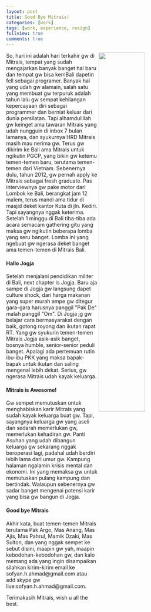 ```yaml
---
layout: post
title: Good Bye Mitrais!
categories: [work]
tags: [work, experience, resign]
fullview: true
comments: true
---
```


<div class="text-center"><img src="{{ site.BASE_PATH }}/assets/images/posts/mitrais-QU.jpg" align="right" width="50%" /></div>

So, hari  ini adalah hari terkahir gw di Mitrais, tempat yang sudah mengajarkan banyak banget hal baru dan tempat gw bisa kemBali dapetin fell sebagai programer. Banyak hal yang udah gw alamain, salah satu yang membuat gw terpuruk adalah tahun lalu gw sempat kehilangan kepercayaan diri sebagai programmer dan berniat keluar dari dunia persilatan. Tapi alhamdulillah gw keinget ama tawaran Mitrais yang udah nungguin di inbox 7 bulan lamanya, dan syukurnya HRD Mitrais masih mau nerima gw. Terus gw dikirim ke Bali ama Mitrais untuk ngikutin PGCP, yang bikin gw ketemu temen-temen baru, terutama temen-temen dari Vietnam. Sebenernya dulu, tahun 2012, gw pernah apply ke Mitrais sebagai fresh graduate. Pas interviewnya gw pake motor dari Lombok ke Bali, berangkat jam 12 malem, terus mandi ama tidur di masjid deket kantor Kuta di jln. Kediri. Tapi sayangnya nggak keterima. Setelah 1 minggu di Bali tiba-tiba ada acara semacam gathering gitu yang maksa gw ngikutin beberapa lomba yang seru banget. Lomba ini yang ngebuat gw ngerasa deket banget ama temen-temen di Mitrais Bali.

<h4>Hallo Jogja</h4>
Setelah menjalani pendidikan militer di Bali, next chapter is Jogja. Baru aja sampe di Jogja gw langsung dapet culture shock, dari harga makanan yang super murah ampe gw ditegur gara-gara harusnya panggil "Pak De" malah panggil "Om". Di Jogja jg gw belajar cara bermasyarakat dengan baik, gotong royong dan ikutan rapat RT. Yang gw syukurin temen-temen Mitrais Jogja asik-asik banget, bosnya humble, senior-senior peduli banget. Apalagi ada pertemuan rutin ibu-ibu PKK yang maksa bapak-bapak untuk ikutan dan saling mengenal lebih dekat. Serius, gw ngerasa Mitrais udah kayak keluarga.

<h4>Mitrais is Awesome!</h4>
Gw sempet memutuskan untuk menghabiskan karir Mitrais yang sudah kayak keluarga buat gw. Tapi, sayangnya keluarga gw yang aseli dan sedarah memerlukan gw, memerlukan kehadiran gw. Panti Asuhan yang udah dibangun keluarga gw sekarang nggak beroperasi lagi, padahal udah berdiri lebih lama dari umur gw. Kampung halaman ngalamin krisis mental dan ekonomi. Ini yang memaksa gw untuk memutuskan pulang kampung dan bertindak. Walaupun sebenernya gw sadar banget mengenai potensi karir yang bisa gw bangun di Jogja.

<h4>Good bye Mitrais</h4>
Akhir kata, buat temen-temen Mitrais terutama Pak Argo, Mas Anang, Mas Ajis, Mas Pahrul, Mamik Dzaki, Mas Sulton, dan yang nggak sempet ke sebut disini, maapin gw yah, maapin kebodohan-kebodohan gw, dan kalo memang ada yang ingin disampaikan silahkan kirim-kirim email ke sofyan.h.ahmad@gmail.com atau add skype gw live:sofyan.h.ahmad@gmail.com.

Terimakasih Mitrais, wish u all the best.